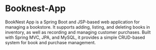 # Booknest-App
BookNest App is a Spring Boot and JSP-based web application for managing a bookstore. It supports adding, listing, and deleting books in inventory, as well as recording and managing customer purchases. Built with Spring MVC, JPA, and MySQL, it provides a simple CRUD-based system for book and purchase management.
